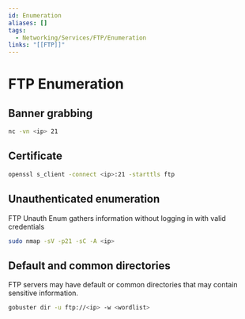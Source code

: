 ```yaml
---
id: Enumeration
aliases: []
tags:
  - Networking/Services/FTP/Enumeration
links: "[[FTP]]"
---
```


# FTP Enumeration

## Banner grabbing

```sh
nc -vn <ip> 21
```

## Certificate

```sh
openssl s_client -connect <ip>:21 -starttls ftp
```

## Unauthenticated enumeration

FTP Unauth Enum gathers information without logging in with valid credentials

```sh
sudo nmap -sV -p21 -sC -A <ip>
```

## Default and common directories

FTP servers may have default or common directories that may contain sensitive
information.

```sh
gobuster dir -u ftp://<ip> -w <wordlist>
```
